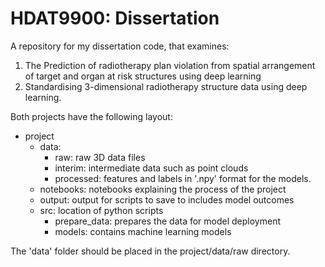 # HDAT9900: Dissertation
A repository for my dissertation code, that examines:
1. The Prediction of radiotherapy plan violation from spatial arrangement of target and organ at risk structures using deep learning
2. Standardising 3-dimensional radiotherapy structure data using deep learning.

Both projects have the following layout:

- project
  - data: 
    - raw: raw 3D data files
    - interim: intermediate data such as point clouds
    - processed: features and labels in '.npy' format for the models.
  - notebooks: notebooks explaining the process of the project
  - output: output for scripts to save to includes model outcomes
  - src: location of python scripts
    - prepare_data: prepares the data for model deployment
    - models: contains machine learning models
 
 The 'data' folder should be placed in the project/data/raw directory.
